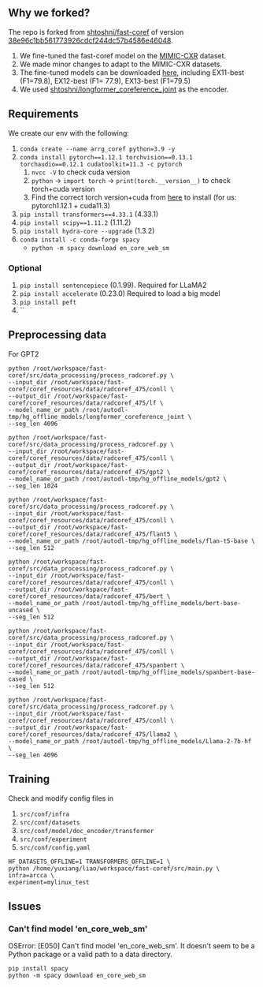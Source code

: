 ## Why we forked?
The repo is forked from [shtoshni/fast-coref](https://github.com/shtoshni/fast-coref) of version [38e96c1bb561773926cdcf244dc57b4586e46048](https://github.com/shtoshni/fast-coref/tree/38e96c1bb561773926cdcf244dc57b4586e46048).

1. We fine-tuned the fast-coref model on the [MIMIC-CXR](https://physionet.org/content/mimic-cxr/2.0.0/) dataset.
2. We made minor changes to adapt to the MIMIC-CXR datasets.
3. The fine-tuned models can be downloaded [here](https://drive.google.com/drive/folders/1ZAVJYo9c5bobNeQdQexlOCoGzhF-u02G?usp=sharing), including EX11-best (F1=79.8), EX12-best (F1= 77.9), EX13-best (F1=79.5)
4. We used [shtoshni/longformer_coreference_joint](https://huggingface.co/shtoshni/longformer_coreference_joint) as the encoder.

## Requirements

We create our env with the following:

1. `conda create --name arrg_coref python=3.9 -y`
2. `conda install pytorch==1.12.1 torchvision==0.13.1 torchaudio==0.12.1 cudatoolkit=11.3 -c pytorch`
    1. `nvcc -V` to check cuda version
    2. `python` -> `import torch` -> `print(torch.__version__)` to check torch+cuda version
    3. Find the correct torch version+cuda from [here](https://pytorch.org/get-started/previous-versions/) to install (for us: pytorch1.12.1 + cuda11.3)
3. `pip install transformers==4.33.1` (4.33.1)
4. `pip install scipy==1.11.2` (1.11.2)
6. `pip install hydra-core --upgrade` (1.3.2)
7. `conda install -c conda-forge spacy`
    - `python -m spacy download en_core_web_sm`

### Optional 
1. `pip install sentencepiece` (0.1.99). Required for LLaMA2
2. `pip install accelerate` (0.23.0) Required to load a big model
3. `pip install peft` 
4. ``

## Preprocessing data

For GPT2
```shell
python /root/workspace/fast-coref/src/data_processing/process_radcoref.py \
--input_dir /root/workspace/fast-coref/coref_resources/data/radcoref_475/conll \
--output_dir /root/workspace/fast-coref/coref_resources/data/radcoref_475/lf \
--model_name_or_path /root/autodl-tmp/hg_offline_models/longformer_coreference_joint \
--seg_len 4096

python /root/workspace/fast-coref/src/data_processing/process_radcoref.py \
--input_dir /root/workspace/fast-coref/coref_resources/data/radcoref_475/conll \
--output_dir /root/workspace/fast-coref/coref_resources/data/radcoref_475/gpt2 \
--model_name_or_path /root/autodl-tmp/hg_offline_models/gpt2 \
--seg_len 1024

python /root/workspace/fast-coref/src/data_processing/process_radcoref.py \
--input_dir /root/workspace/fast-coref/coref_resources/data/radcoref_475/conll \
--output_dir /root/workspace/fast-coref/coref_resources/data/radcoref_475/flant5 \
--model_name_or_path /root/autodl-tmp/hg_offline_models/flan-t5-base \
--seg_len 512

python /root/workspace/fast-coref/src/data_processing/process_radcoref.py \
--input_dir /root/workspace/fast-coref/coref_resources/data/radcoref_475/conll \
--output_dir /root/workspace/fast-coref/coref_resources/data/radcoref_475/bert \
--model_name_or_path /root/autodl-tmp/hg_offline_models/bert-base-uncased \
--seg_len 512

python /root/workspace/fast-coref/src/data_processing/process_radcoref.py \
--input_dir /root/workspace/fast-coref/coref_resources/data/radcoref_475/conll \
--output_dir /root/workspace/fast-coref/coref_resources/data/radcoref_475/spanbert \
--model_name_or_path /root/autodl-tmp/hg_offline_models/spanbert-base-cased \
--seg_len 512

python /root/workspace/fast-coref/src/data_processing/process_radcoref.py \
--input_dir /root/workspace/fast-coref/coref_resources/data/radcoref_475/conll \
--output_dir /root/workspace/fast-coref/coref_resources/data/radcoref_475/llama2 \
--model_name_or_path /root/autodl-tmp/hg_offline_models/Llama-2-7b-hf \
--seg_len 4096
```

## Training

Check and modify config files in 
1. `src/conf/infra`
2. `src/conf/datasets`
3. `src/conf/model/doc_encoder/transformer`
4. `src/conf/experiment`
5. `src/conf/config.yaml`

```shell
HF_DATASETS_OFFLINE=1 TRANSFORMERS_OFFLINE=1 \
python /home/yuxiang/liao/workspace/fast-coref/src/main.py \
infra=arcca \
experiment=mylinux_test
```



## Issues

### Can't find model 'en_core_web_sm' 
OSError: [E050] Can't find model 'en_core_web_sm'. It doesn't seem to be a Python package or a valid path to a data directory.

```
pip install spacy
python -m spacy download en_core_web_sm
```

